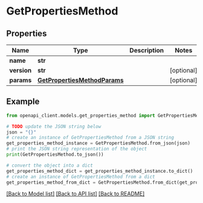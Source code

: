 # GetPropertiesMethod


## Properties

Name | Type | Description | Notes
------------ | ------------- | ------------- | -------------
**name** | **str** |  | 
**version** | **str** |  | [optional] 
**params** | [**GetPropertiesMethodParams**](GetPropertiesMethodParams.md) |  | [optional] 

## Example

```python
from openapi_client.models.get_properties_method import GetPropertiesMethod

# TODO update the JSON string below
json = "{}"
# create an instance of GetPropertiesMethod from a JSON string
get_properties_method_instance = GetPropertiesMethod.from_json(json)
# print the JSON string representation of the object
print(GetPropertiesMethod.to_json())

# convert the object into a dict
get_properties_method_dict = get_properties_method_instance.to_dict()
# create an instance of GetPropertiesMethod from a dict
get_properties_method_from_dict = GetPropertiesMethod.from_dict(get_properties_method_dict)
```
[[Back to Model list]](../README.md#documentation-for-models) [[Back to API list]](../README.md#documentation-for-api-endpoints) [[Back to README]](../README.md)


